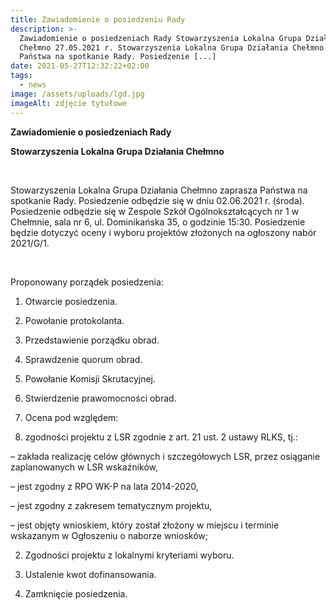 ```yaml
---
title: Zawiadomienie o posiedzeniu Rady
description: >-
  Zawiadomienie o posiedzeniach Rady Stowarzyszenia Lokalna Grupa Działania
  Chełmno 27.05.2021 r. Stowarzyszenia Lokalna Grupa Działania Chełmno zaprasza
  Państwa na spotkanie Rady. Posiedzenie [...]
date: 2021-05-27T12:32:22+02:00
tags:
  - news
image: /assets/uploads/lgd.jpg
imageAlt: zdjęcie tytułowe
---
```

**Zawiadomienie o posiedzeniach Rady**

**Stowarzyszenia Lokalna Grupa Działania Chełmno**

<br>

Stowarzyszenia Lokalna Grupa Działania Chełmno zaprasza Państwa na spotkanie Rady. Posiedzenie odbędzie się w dniu 02.06.2021 r. (środa). Posiedzenie odbędzie się w Zespole Szkół Ogólnokształcących nr 1 w Chełmnie, sala nr 6, ul. Dominikańska 35, o godzinie 15:30. Posiedzenie będzie dotyczyć oceny i wyboru projektów złożonych na ogłoszony nabór 2021/G/1.

<br>

Proponowany porządek posiedzenia:

1. Otwarcie posiedzenia.
2. Powołanie protokolanta.
3. Przedstawienie porządku obrad.
4. Sprawdzenie quorum obrad.
5. Powołanie Komisji Skrutacyjnej.
6. Stwierdzenie prawomocności obrad.
7. Ocena pod względem:

1. zgodności projektu z LSR zgodnie z art. 21 ust. 2 ustawy RLKS, tj.:

– zakłada realizację celów głównych i szczegółowych LSR, przez osiąganie zaplanowanych w LSR wskaźników,



– jest zgodny z RPO WK-P na lata 2014-2020,



– jest zgodny z zakresem tematycznym projektu,



– jest objęty wnioskiem, który został złożony w miejscu i terminie wskazanym w Ogłoszeniu o naborze wniosków;

2. Zgodności projektu z lokalnymi kryteriami wyboru.

8. Ustalenie kwot dofinansowania.

9. Zamknięcie posiedzenia.
